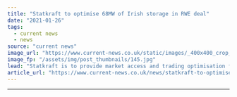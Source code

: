 ```yaml
---
title: "Statkraft to optimise 68MW of Irish storage in RWE deal"
date: "2021-01-26"
tags: 
  - current news
  - news
source: "current news"
image_url: "https://www.current-news.co.uk/static/images/_400x400_crop_center-center/RWE_Head_Office.jpg"
image_fp: "/assets/img/post_thumbnails/145.jpg"
lead: "​Statkraft is to provide market access and trading optimisation for battery storage assets being developed by RWE in Ireland."
article_url: "https://www.current-news.co.uk/news/statkraft-to-optimise-68mw-of-irish-storage-in-rwe-deal?utm_source=rss-feeds&utm_medium=rss&utm_campaign=rss"
---
```


---
